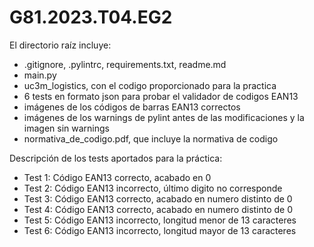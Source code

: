 # G81.2023.T04.EG2
El directorio raíz incluye:
- .gitignore, .pylintrc, requirements.txt, readme.md
- main.py
- uc3m_logistics, con el codigo proporcionado para la practica
- 6 tests en formato json para probar el validador de codigos EAN13
- imágenes de los códigos de barras EAN13 correctos
- imágenes de los warnings de pylint antes de las modificaciones y la imagen sin warnings
- normativa_de_codigo.pdf, que incluye la normativa de codigo

Descripción de los tests aportados para la práctica:
- Test 1: Código EAN13 correcto, acabado en 0
- Test 2: Código EAN13 incorrecto, último digito no corresponde
- Test 3: Código EAN13 correcto, acabado en numero distinto de 0
- Test 4: Código EAN13 correcto, acabado en numero distinto de 0
- Test 5: Código EAN13 incorrecto, longitud menor de 13 caracteres
- Test 6: Código EAN13 incorrecto, longitud mayor de 13 caracteres
